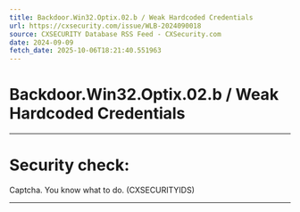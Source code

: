 ```yaml
---
title: Backdoor.Win32.Optix.02.b / Weak Hardcoded Credentials
url: https://cxsecurity.com/issue/WLB-2024090018
source: CXSECURITY Database RSS Feed - CXSecurity.com
date: 2024-09-09
fetch_date: 2025-10-06T18:21:40.551963
---
```


# Backdoor.Win32.Optix.02.b / Weak Hardcoded Credentials

---

# Security check:

Captcha. You know what to do. (CXSECURITYIDS)

---